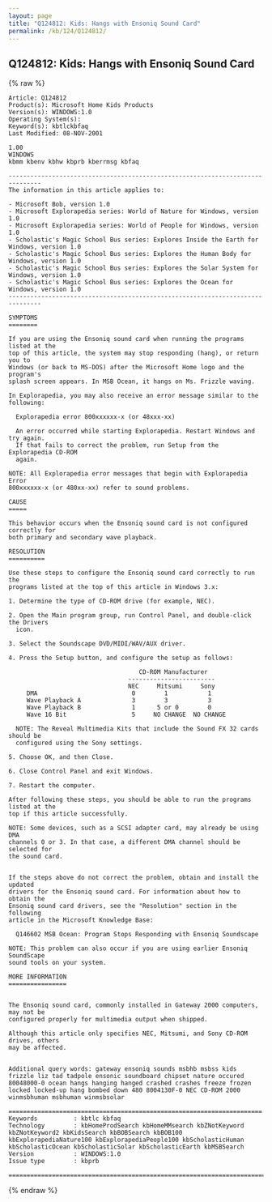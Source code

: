 ```yaml
---
layout: page
title: "Q124812: Kids: Hangs with Ensoniq Sound Card"
permalink: /kb/124/Q124812/
---
```


## Q124812: Kids: Hangs with Ensoniq Sound Card

{% raw %}

	Article: Q124812
	Product(s): Microsoft Home Kids Products
	Version(s): WINDOWS:1.0
	Operating System(s): 
	Keyword(s): kbtlckbfaq
	Last Modified: 08-NOV-2001
	
	1.00
	WINDOWS
	kbmm kbenv kbhw kbprb kberrmsg kbfaq
	
	-------------------------------------------------------------------------------
	The information in this article applies to:
	
	- Microsoft Bob, version 1.0 
	- Microsoft Explorapedia series: World of Nature for Windows, version 1.0 
	- Microsoft Explorapedia series: World of People for Windows, version 1.0 
	- Scholastic's Magic School Bus series: Explores Inside the Earth for Windows, version 1.0 
	- Scholastic's Magic School Bus series: Explores the Human Body for Windows, version 1.0 
	- Scholastic's Magic School Bus series: Explores the Solar System for Windows, version 1.0 
	- Scholastic's Magic School Bus series: Explores the Ocean for Windows, version 1.0 
	-------------------------------------------------------------------------------
	
	SYMPTOMS
	========
	
	If you are using the Ensoniq sound card when running the programs listed at the
	top of this article, the system may stop responding (hang), or return you to
	Windows (or back to MS-DOS) after the Microsoft Home logo and the program's
	splash screen appears. In MSB Ocean, it hangs on Ms. Frizzle waving.
	
	In Explorapedia, you may also receive an error message similar to the following:
	
	  Explorapedia error 800xxxxxx-x (or 48xxx-xx)
	
	  An error occurred while starting Explorapedia. Restart Windows and try again.
	  If that fails to correct the problem, run Setup from the Explorapedia CD-ROM
	  again.
	
	NOTE: All Explorapedia error messages that begin with Explorapedia Error
	800xxxxxx-x (or 480xx-xx) refer to sound problems.
	
	CAUSE
	=====
	
	This behavior occurs when the Ensoniq sound card is not configured correctly for
	both primary and secondary wave playback.
	
	RESOLUTION
	==========
	
	Use these steps to configure the Ensoniq sound card correctly to run the
	programs listed at the top of this article in Windows 3.x:
	
	1. Determine the type of CD-ROM drive (for example, NEC).
	
	2. Open the Main program group, run Control Panel, and double-click the Drivers
	  icon.
	
	3. Select the Soundscape DVD/MIDI/WAV/AUX driver.
	
	4. Press the Setup button, and configure the setup as follows:
	
	                                    CD-ROM Manufacturer
	                                 ------------------------
	                                 NEC     Mitsumi     Sony
	     DMA                          0        1           1
	     Wave Playback A              3        3           3
	     Wave Playback B              1      5 or 0        0
	     Wave 16 Bit                  5     NO CHANGE  NO CHANGE
	
	  NOTE: The Reveal Multimedia Kits that include the Sound FX 32 cards should be
	  configured using the Sony settings.
	
	5. Choose OK, and then Close.
	
	6. Close Control Panel and exit Windows.
	
	7. Restart the computer.
	
	After following these steps, you should be able to run the programs listed at the
	top if this article successfully.
	
	NOTE: Some devices, such as a SCSI adapter card, may already be using DMA
	channels 0 or 3. In that case, a different DMA channel should be selected for
	the sound card.
	
	
	If the steps above do not correct the problem, obtain and install the updated
	drivers for the Ensoniq sound card. For information about how to obtain the
	Ensoniq sound card drivers, see the "Resolution" section in the following
	article in the Microsoft Knowledge Base:
	
	  Q146602 MSB Ocean: Program Stops Responding with Ensoniq Soundscape
	
	NOTE: This problem can also occur if you are using earlier Ensoniq SoundScape
	sound tools on your system.
	
	MORE INFORMATION
	================
	
	
	The Ensoniq sound card, commonly installed in Gateway 2000 computers, may not be
	configured properly for multimedia output when shipped.
	
	Although this article only specifies NEC, Mitsumi, and Sony CD-ROM drives, others
	may be affected.
	
	
	Additional query words: gateway ensoniq sounds msbhb msbss kids frizzle liz tad tadpole ensonic soundboard chipset nature occured 80048000-0 ocean hangs hanging hanged crashed crashes freeze frozen locked locked-up hang bombed down 480 8004130F-0 NEC CD-ROM 2000 winmsbhuman msbhuman winmsbsolar
	
	======================================================================
	Keywords          : kbtlc kbfaq
	Technology        : kbHomeProdSearch kbHomeMMsearch kbZNotKeyword kbZNotKeyword2 kbKidsSearch kbBOBSearch kbBOB100 kbExplorapediaNature100 kbExplorapediaPeople100 kbScholasticHuman kbScholasticOcean kbScholasticSolar kbScholasticEarth kbMSBSearch
	Version           : WINDOWS:1.0
	Issue type        : kbprb
	
	=============================================================================
	

{% endraw %}
